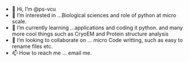 - 👋 Hi, I’m @ps-vcu
- 👀 I’m interested in ...Biological sciences and role of python at micro scale.
- 🌱 I’m currently learning ...applications and coding it python. and many more cool things such as CryoEM and Protein structure analysis
- 💞️ I’m looking to collaborate on ... micro Code writting, such as easy to rename files etc.
- 📫 How to reach me ... email me.

<!---
ps-vcu/ps-vcu is a ✨ special ✨ repository because its `README.md` (this file) appears on your GitHub profile.
You can click the Preview link to take a look at your changes.
--->
